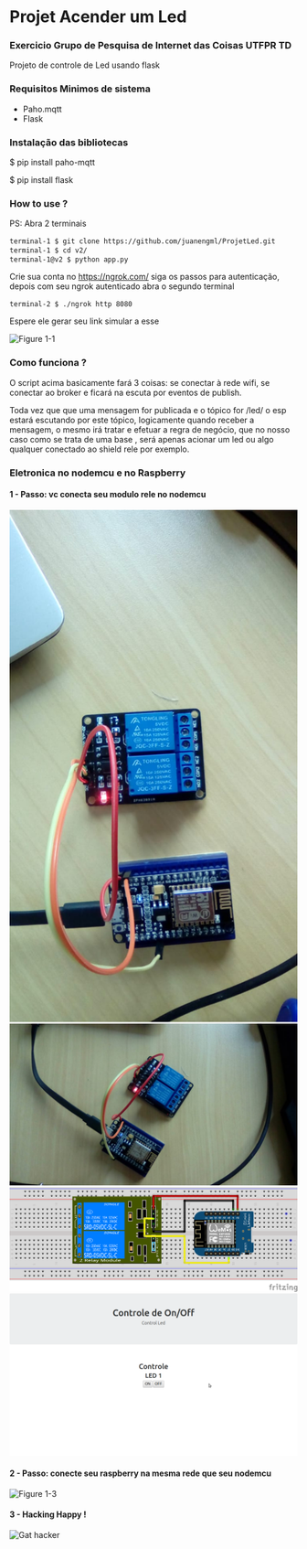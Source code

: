 # Projet Acender um Led 
### Exercicio Grupo de Pesquisa de Internet das Coisas UTFPR TD

Projeto de controle de Led usando flask

### Requisitos Minimos de sistema

* Paho.mqtt
* Flask
 

### Instalação das bibliotecas

$ pip install paho-mqtt

$ pip install flask

### How to use ? 
PS: Abra 2 terminais

 
```shell
terminal-1 $ git clone https://github.com/juanengml/ProjetLed.git
terminal-1 $ cd v2/
terminal-1@v2 $ python app.py 
```


Crie sua conta no https://ngrok.com/
siga os passos para autenticação, depois com seu ngrok autenticado abra o segundo terminal
```shell
terminal-2 $ ./ngrok http 8080 
```
Espere ele gerar seu link simular a esse

![Figure 1-1](https://ngrok.com/static/img/ngrok-demo-static.png "Figure 1-1")

### Como funciona ? 

O script acima basicamente fará 3 coisas: se conectar à rede wifi, se conectar ao broker e ficará na escuta por eventos de publish.

Toda vez que que uma mensagem for publicada e o tópico for /led/ o esp estará escutando por este tópico, logicamente quando receber a mensagem, o mesmo irá tratar e efetuar a regra de negócio, que no nosso caso como se trata de uma base , será apenas acionar um led ou algo qualquer conectado ao shield rele por exemplo.



### Eletronica no nodemcu e no Raspberry 
#### 1 - Passo: vc conecta seu modulo rele no nodemcu 

![Figure 1-1](v2/circuito0.jpeg "Figure 1-1")
![Figure 1-2](v2/circuito1.jpeg "Figure 1-2")
![Figure 1-3](v2/eletronica/circuito3.png "Figure 1-3")
![Figure 1-4](v2/webcontrol.png "Figure 1-4")

#### 2 - Passo: conecte seu raspberry na mesma rede que seu nodemcu 

![Figure 1-3](topologia.png "Figure 1-3")

#### 3 - Hacking Happy ! 

![Gat hacker](https://media.giphy.com/media/kMfVZAUME15XG/giphy.gif)
